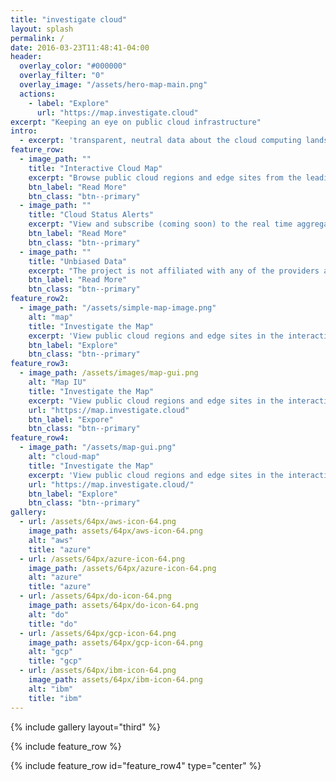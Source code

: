 ```yaml
---
title: "investigate cloud"
layout: splash
permalink: /
date: 2016-03-23T11:48:41-04:00
header:
  overlay_color: "#000000"
  overlay_filter: "0"
  overlay_image: "/assets/hero-map-main.png"
  actions:
    - label: "Explore"
      url: "https://map.investigate.cloud"
excerpt: "Keeping an eye on public cloud infrastructure"
intro: 
  - excerpt: 'transparent, neutral data about the cloud computing landscape'
feature_row:
  - image_path: ""
    title: "Interactive Cloud Map"
    excerpt: "Browse public cloud regions and edge sites from the leading cloud infrastructure providers around the world."
    btn_label: "Read More"
    btn_class: "btn--primary" 
  - image_path: ""
    title: "Cloud Status Alerts"
    excerpt: "View and subscribe (coming soon) to the real time aggregated feed of public cloud status alerts and updates."
    btn_label: "Read More"
    btn_class: "btn--primary"
  - image_path: ""
    title: "Unbiased Data"
    excerpt: "The project is not affiliated with any of the providers and will never accept any compensation in return for improving data"
    btn_label: "Read More"
    btn_class: "btn--primary"
feature_row2:
  - image_path: "/assets/simple-map-image.png"
    alt: "map"
    title: "Investigate the Map"
    excerpt: 'View public cloud regions and edge sites in the interactive map'
    btn_label: "Explore"
    btn_class: "btn--primary"
feature_row3:
  - image_path: /assets/images/map-gui.png
    alt: "Map IU"
    title: "Investigate the Map"
    excerpt: "View public cloud regions and edge sites in the interactive map"
    url: "https://map.investigate.cloud"
    btn_label: "Expore"
    btn_class: "btn--primary"
feature_row4:
  - image_path: "/assets/map-gui.png"
    alt: "cloud-map"
    title: "Investigate the Map"
    excerpt: 'View public cloud regions and edge sites in the interactive map'
    url: "https://map.investigate.cloud/"
    btn_label: "Explore"
    btn_class: "btn--primary"
gallery:
  - url: /assets/64px/aws-icon-64.png
    image_path: assets/64px/aws-icon-64.png
    alt: "aws"
    title: "azure"
  - url: /assets/64px/azure-icon-64.png
    image_path: /assets/64px/azure-icon-64.png
    alt: "azure"
    title: "azure"
  - url: /assets/64px/do-icon-64.png
    image_path: assets/64px/do-icon-64.png
    alt: "do"
    title: "do"
  - url: /assets/64px/gcp-icon-64.png
    image_path: assets/64px/gcp-icon-64.png
    alt: "gcp"
    title: "gcp"    
  - url: /assets/64px/ibm-icon-64.png
    image_path: assets/64px/ibm-icon-64.png
    alt: "ibm"
    title: "ibm"        
---
```

{% include gallery layout="third" %}

{% include feature_row %}

{% include feature_row id="feature_row4" type="center" %}
